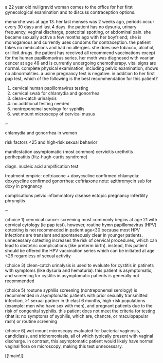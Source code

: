 a 22 year old nulligravid woman comes to the office for her first gynecological examination and to discuss contraception options. 

menarche was at age 13. her last menses was 2 weeks ago, periods occur every 30 days and last 4 days. the patient has no dysuria, urinary frequency, veginal discharge, postcoital spotting, or abdominal pain. she became sexually active a few months ago with her boyfriend; she is monogamous and currently uses condoms for contraception. the patient takes no medications and had no allergies. she does use tobacco, alcohol, or illicit drugs. the patient has received all recommend vaccinations except for the human papillomavirus series. her moth was diagnosed with voarian cencer at age 46 and is currently undergoing chemotherapy. vital signs are normal. complete physical examination, including pelvic examination, shows no abnormalities. a usine pregnancy test is negative. in addition to her first pap test, which of the following is the best recommendation for this patient? 

1. cervical human papillomavirus testing 
2. cervical swab for chlamydia and gonorrhea 
3. clean-catch urinalysis 
4. no additional testing needed 
5. nontreponemal serology for syphilis 
6. wet mount microscopy of cervical musus 

~ 

chlamydia and gonorrhea in women 

risk factors 
<25 and high-risk sexual behavior 

manifestation 
asymptomatic (most common)
cervicitis 
urethritis 
perihepatitis (fitz-hugh-curtis syndrome)

diagn. 
nucleic acid amplification test

treatment 
empiric: ceftriaxone + doxycycline 
confirmed chlamydia: doxycycline 
confirmed gonorrhea: ceftriaxone 
note: azithromycin sub for doxy in pregnancy 

complications 
pelvic inflammatory disease 
ectopic pregnancy 
infertility 
phryngitis 

~ 

(choice 1) cenrvical cancer screening most commonly begins at age 21 with cervical cytology (ie pap test). however, routine hymn papillomavirus (HPV) cotesting is not recommeded in patient age<30 because most HPV infections are transient and spontaneously clear in younger patients. unnecessary cotesting increases the risk of cervical procedures, which can lead to obstetric complications (like preterm birth). instead, this patient should be offered the HPV vaccination series which can be initiated at age <26 regardless of sexual activity 

(choice 3) clean-catch urinalysis is used to evaluate for cystitis in patinets with symptoms (like dysuria and hematuria). this patient is asymptomatic, and screening for cystitis in asymptomatic patients is generally not recommended 

(choice 5) routune syphilis screening (nontreponemal serology) is recommended in asymptomatic patients with prior sexually transmitted infection, >1 sexual partner in th elast 6 months, high-risk populations (example: men who have sex with men), and pregnant patients due to the risk of congenital syphilis. this patient does not meet the criteria for testing (that is: no symptoms of syphilis, which are, chancre, or maculopapular rash) or routine screening 

(choice 6) wet mount microscopy evaluated for bacterial vaginosis, candidiasis, and trichomoniasis, all of which typically present with vaginal discharge. in contrast, this asymptomatic patient would likely have normal vaginal flora on microscopy, making this test unnecessary. 

[[!main!]] 
